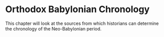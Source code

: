 # Orthodox Babylonian Chronology

This chapter will look at the sources from which historians can determine the chronology of
 the Neo-Babylonian period.
 
